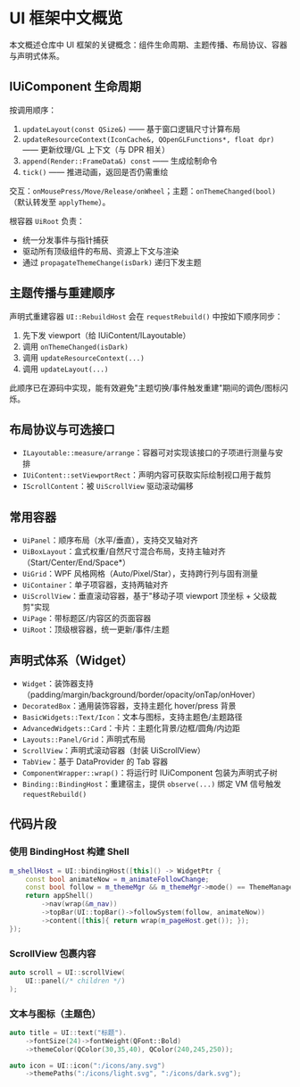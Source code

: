 # UI 框架中文概览

本文概述仓库中 UI 框架的关键概念：组件生命周期、主题传播、布局协议、容器与声明式体系。

## IUiComponent 生命周期

按调用顺序：
1. `updateLayout(const QSize&)` —— 基于窗口逻辑尺寸计算布局
2. `updateResourceContext(IconCache&, QOpenGLFunctions*, float dpr)` —— 更新纹理/GL 上下文（与 DPR 相关）
3. `append(Render::FrameData&) const` —— 生成绘制命令
4. `tick()` —— 推进动画，返回是否仍需重绘

交互：`onMousePress/Move/Release/onWheel`；主题：`onThemeChanged(bool)`（默认转发至 `applyTheme`）。

根容器 `UiRoot` 负责：
- 统一分发事件与指针捕获
- 驱动所有顶级组件的布局、资源上下文与渲染
- 通过 `propagateThemeChange(isDark)` 递归下发主题

## 主题传播与重建顺序

声明式重建容器 `UI::RebuildHost` 会在 `requestRebuild()` 中按如下顺序同步：
1) 先下发 viewport（给 IUiContent/ILayoutable）
2) 调用 `onThemeChanged(isDark)`
3) 调用 `updateResourceContext(...)`
4) 调用 `updateLayout(...)`

此顺序已在源码中实现，能有效避免"主题切换/事件触发重建"期间的调色/图标闪烁。

## 布局协议与可选接口

- `ILayoutable::measure/arrange`：容器可对实现该接口的子项进行测量与安排
- `IUiContent::setViewportRect`：声明内容可获取实际绘制视口用于裁剪
- `IScrollContent`：被 `UiScrollView` 驱动滚动偏移

## 常用容器

- `UiPanel`：顺序布局（水平/垂直），支持交叉轴对齐
- `UiBoxLayout`：盒式权重/自然尺寸混合布局，支持主轴对齐（Start/Center/End/Space*）
- `UiGrid`：WPF 风格网格（Auto/Pixel/Star），支持跨行列与固有测量
- `UiContainer`：单子项容器，支持两轴对齐
- `UiScrollView`：垂直滚动容器，基于"移动子项 viewport 顶坐标 + 父级裁剪"实现
- `UiPage`：带标题区/内容区的页面容器
- `UiRoot`：顶级根容器，统一更新/事件/主题

## 声明式体系（Widget）

- `Widget`：装饰器支持（padding/margin/background/border/opacity/onTap/onHover）
- `DecoratedBox`：通用装饰容器，支持主题化 hover/press 背景
- `BasicWidgets::Text/Icon`：文本与图标，支持主题色/主题路径
- `AdvancedWidgets::Card`：卡片：主题化背景/边框/圆角/内边距
- `Layouts::Panel/Grid`：声明式布局
- `ScrollView`：声明式滚动容器（封装 UiScrollView）
- `TabView`：基于 DataProvider 的 Tab 容器
- `ComponentWrapper::wrap()`：将运行时 IUiComponent 包装为声明式子树
- `Binding::BindingHost`：重建宿主，提供 `observe(...)` 绑定 VM 信号触发 `requestRebuild()`

## 代码片段

### 使用 BindingHost 构建 Shell
```cpp
m_shellHost = UI::bindingHost([this]() -> WidgetPtr {
    const bool animateNow = m_animateFollowChange;
    const bool follow = m_themeMgr && m_themeMgr->mode() == ThemeManager::ThemeMode::FollowSystem;
    return appShell()
        ->nav(wrap(&m_nav))
        ->topBar(UI::topBar()->followSystem(follow, animateNow))
        ->content([this]{ return wrap(m_pageHost.get()); });
});
```

### ScrollView 包裹内容
```cpp
auto scroll = UI::scrollView(
    UI::panel(/* children */)
);
```

### 文本与图标（主题色）
```cpp
auto title = UI::text("标题").
    ->fontSize(24)->fontWeight(QFont::Bold)
    ->themeColor(QColor(30,35,40), QColor(240,245,250));

auto icon = UI::icon(":/icons/any.svg")
    ->themePaths(":/icons/light.svg", ":/icons/dark.svg");
```